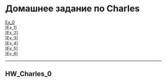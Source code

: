 # Домашнее задание по Charles  

[Ex_0](#1.1)  
[Ex_1]  
[Ex_2]  
[Ex_3]  
[Ex_4]  
[Ex_5]  
[Ex_6]  

  ***  
  
## **HW_Charles_0**<a name="1.1"><a>
